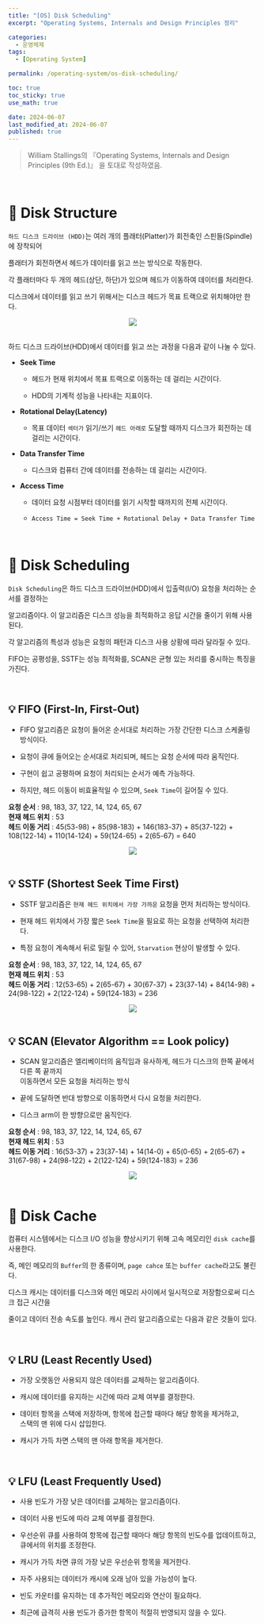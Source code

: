 ```yaml
---
title: "[OS] Disk Scheduling"
excerpt: "Operating Systems, Internals and Design Principles 정리"

categories:
  - 운영체제
tags:
  - [Operating System]

permalink: /operating-system/os-disk-scheduling/

toc: true
toc_sticky: true
use_math: true

date: 2024-06-07
last_modified_at: 2024-06-07
published: true
---
```


> William Stallings의 『Operating Systems, Internals and Design Principles (9th Ed.)』 을 토대로 작성하였음. <br>

<br>

# 👑 Disk Structure

`하드 디스크 드라이브 (HDD)`는 여러 개의 플래터(Platter)가 회전축인 스핀들(Spindle)에 장착되어 <br>

플래터가 회전하면서 헤드가 데이터를 읽고 쓰는 방식으로 작동한다. <br>

각 플래터마다 두 개의 헤드(상단, 하단)가 있으며 헤드가 이동하여 데이터를 처리한다. <br>

디스크에서 데이터를 읽고 쓰기 위해서는 디스크 헤드가 목표 트랙으로 위치해야만 한다.

<center><img src="https://github.com/jinwoojwa/jinwoo.github.io/assets/112393728/3364dc0b-0abb-4aa0-afcc-a8e5550a02b7"></center>

<br>

하드 디스크 드라이브(HDD)에서 데이터를 읽고 쓰는 과정을 다음과 같이 나눌 수 있다.

- **Seek Time**

    + 헤드가 현재 위치에서 목표 트랙으로 이동하는 데 걸리는 시간이다.

    + HDD의 기계적 성능을 나타내는 지표이다.

- **Rotational Delay(Latency)**

    + 목표 데이터 `섹터가` 읽기/쓰기 `헤드 아래로` 도달할 때까지 디스크가 회전하는 데 걸리는 시간이다.

- **Data Transfer Time**

    + 디스크와 컴퓨터 간에 데이터를 전송하는 데 걸리는 시간이다.

- **Access Time**

    + 데이터 요청 시점부터 데이터를 읽기 시작할 때까지의 전체 시간이다.

    + `Access Time = Seek Time + Rotational Delay + Data Transfer Time`

<br>

# 👑 Disk Scheduling

`Disk Scheduling`은 하드 디스크 드라이브(HDD)에서 입출력(I/O) 요청을 처리하는 순서를 결정하는 <br>

알고리즘이다. 이 알고리즘은 디스크 성능을 최적화하고 응답 시간을 줄이기 위해 사용된다. <br>

각 알고리즘의 특성과 성능은 요청의 패턴과 디스크 사용 상황에 따라 달라질 수 있다. <br>

FIFO는 공평성을, SSTF는 성능 최적화를, SCAN은 균형 있는 처리를 중시하는 특징을 가진다.

<br>

## 💡 FIFO (First-In, First-Out)

- FIFO 알고리즘은 요청이 들어온 순서대로 처리하는 가장 간단한 디스크 스케줄링 방식이다.

- 요청이 큐에 들어오는 순서대로 처리되며, 헤드는 요청 순서에 따라 움직인다.

- 구현이 쉽고 공평하며 요청이 처리되는 순서가 예측 가능하다.

- 하지만, 헤드 이동이 비효율적일 수 있으며, `Seek Time`이 길어질 수 있다.

**요청 순서** : 98, 183, 37, 122, 14, 124, 65, 67 <br>
**현재 헤드 위치** : 53 <br>
**헤드 이동 거리** : 45(53-98) + 85(98-183) + 146(183-37) + 85(37-122) + 108(122-14) + 110(14-124) + 59(124-65) + 2(65-67) = 640

<center><img src="https://github.com/jinwoojwa/jinwoo.github.io/assets/112393728/16c59306-5e08-4931-975b-991a975ed413"></center>

<br>

## 💡  SSTF (Shortest Seek Time First)

- SSTF 알고리즘은 `현재 헤드 위치에서 가장 가까운` 요청을 먼저 처리하는 방식이다.

- 현재 헤드 위치에서 가장 짧은 `Seek Time`을 필요로 하는 요청을 선택하여 처리한다.

- 특정 요청이 계속해서 뒤로 밀릴 수 있어, `Starvation` 현상이 발생할 수 있다.

**요청 순서** : 98, 183, 37, 122, 14, 124, 65, 67 <br>
**현재 헤드 위치** : 53 <br>
**헤드 이동 거리** : 12(53-65) + 2(65-67) + 30(67-37) + 23(37-14) + 84(14-98) + 24(98-122) + 2(122-124) + 59(124-183) = 236

<center><img src="https://github.com/jinwoojwa/jinwoo.github.io/assets/112393728/5436bc13-9b60-4ca0-a636-626f8a31de77"></center>

<br>

## 💡 SCAN (Elevator Algorithm == Look policy)

- SCAN 알고리즘은 엘리베이터의 움직임과 유사하게, 헤드가 디스크의 한쪽 끝에서 다른 쪽 끝까지 <br>
  이동하면서 모든 요청을 처리하는 방식

- 끝에 도달하면 반대 방향으로 이동하면서 다시 요청을 처리한다.

- 디스크 arm이 한 방향으로만 움직인다.

**요청 순서** : 98, 183, 37, 122, 14, 124, 65, 67 <br>
**현재 헤드 위치** : 53 <br>
**헤드 이동 거리** : 16(53-37) + 23(37-14) + 14(14-0) + 65(0-65) + 2(65-67) + 31(67-98) + 24(98-122) + 2(122-124) + 59(124-183) = 236

<center><img src="https://github.com/jinwoojwa/jinwoo.github.io/assets/112393728/bcdd5066-adc9-4b5c-a8a1-99c70b2dc6a8"></center>

<br>

# 👑 Disk Cache

컴퓨터 시스템에서는 디스크 I/O 성능을 향상시키기 위해 고속 메모리인 `disk cache`를 사용한다. <br>

즉, 메인 메모리의 `Buffer`의 한 종류이며, `page cahce` 또는 `buffer cache`라고도 불린다. <br>

디스크 캐시는 데이터를 디스크와 메인 메모리 사이에서 일시적으로 저장함으로써 디스크 접근 시간을 <br>

줄이고 데이터 전송 속도를 높인다. 캐시 관리 알고리즘으로는 다음과 같은 것들이 있다.

<br>

## 💡 LRU (Least Recently Used)

- 가장 오랫동안 사용되지 않은 데이터를 교체하는 알고리즘이다.

- 캐시에 데이터를 유지하는 시간에 따라 교체 여부를 결정한다.

- 데이터 항목을 스택에 저장하며, 항목에 접근할 때마다 해당 항목을 제거하고, <br>
  스택의 맨 위에 다시 삽입한다.

- 캐시가 가득 차면 스택의 맨 아래 항목을 제거한다.

<br>

## 💡 LFU (Least Frequently Used)

- 사용 빈도가 가장 낮은 데이터를 교체하는 알고리즘이다.

- 데이터 사용 빈도에 따라 교체 여부를 결정한다.

- 우선순위 큐를 사용하여 항목에 접근할 때마다 해당 항목의 빈도수를 업데이트하고, <br>
  큐에서의 위치를 조정한다.

- 캐시가 가득 차면 큐의 가장 낮은 우선순위 항목을 제거한다.

- 자주 사용되는 데이터가 캐시에 오래 남아 있을 가능성이 높다.

- 빈도 카운터를 유지하는 데 추가적인 메모리와 연산이 필요하다.

- 최근에 급격히 사용 빈도가 증가한 항목이 적절히 반영되지 않을 수 있다.
